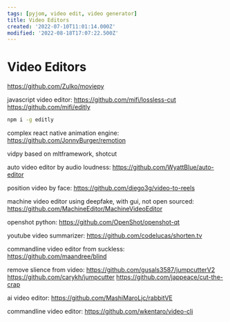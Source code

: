 ```yaml
---
tags: [pyjom, video edit, video generator]
title: Video Editors
created: '2022-07-10T11:01:14.000Z'
modified: '2022-08-18T17:07:22.500Z'
---
```


# Video Editors

https://github.com/Zulko/moviepy

javascript video editor:
https://github.com/mifi/lossless-cut
https://github.com/mifi/editly
```bash
npm i -g editly
```

complex react native animation engine:
https://github.com/JonnyBurger/remotion

<a id="anchor"></a>
vidpy based on mltframework, shotcut

auto video editor by audio loudness:
https://github.com/WyattBlue/auto-editor

position video by face:
https://github.com/diego3g/video-to-reels

machine video editor using deepfake, with gui, not open sourced:
https://github.com/MachineEditor/MachineVideoEditor

openshot python:
https://github.com/OpenShot/openshot-qt

youtube video summarizer:
https://github.com/codelucas/shorten.tv

commandline video editor from suckless:
https://github.com/maandree/blind

remove slience from video:
https://github.com/gusals3587/jumpcutterV2
https://github.com/carykh/jumpcutter
https://github.com/jappeace/cut-the-crap

ai video editor:
https://github.com/MashiMaroLjc/rabbitVE

commandline video editor:
https://github.com/wkentaro/video-cli
